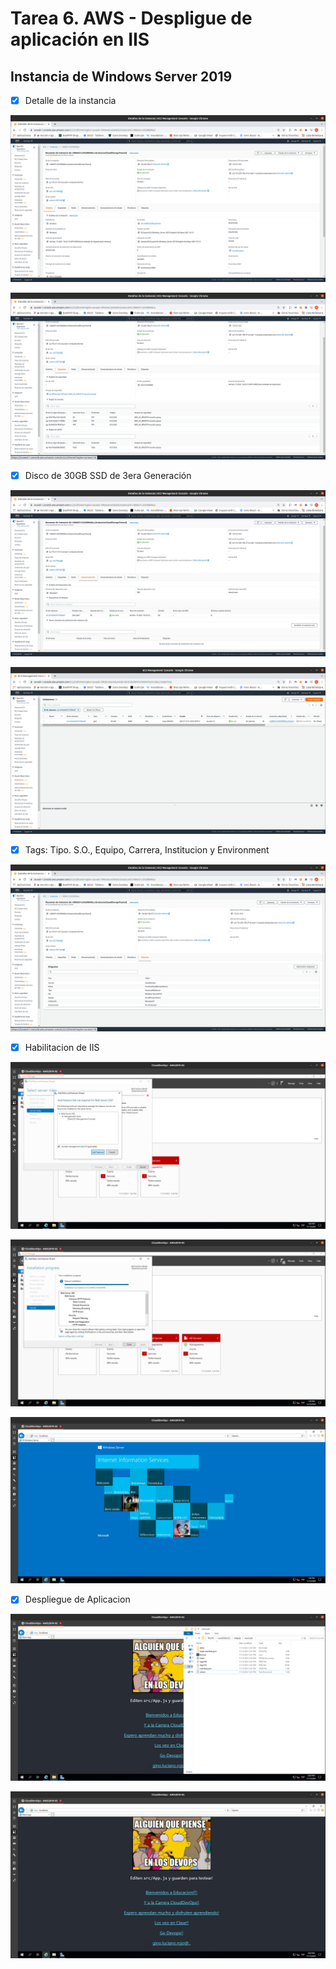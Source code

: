 # Tarea 6. AWS - Despligue de aplicación en IIS

## Instancia de Windows Server 2019

- [x]  Detalle de la instancia

![images/1.list.png](images/1.list.png)

![images/2.detail.png](images/2.detail.png)

- [x]  Disco de 30GB SSD de 3era Generación

![images/3.detail-disk.png](images/3.detail-disk.png)

![images/4.detail-disk.png](images/4.detail-disk.png)

- [x]  Tags: Tipo. S.O., Equipo, Carrera, Institucion y Environment

![images/5.detail-tags.png](images/5.detail-tags.png)

- [x] Habilitacion de IIS

![images/6.iis.png](images/6.iis.png)

![images/7.iis.png](images/7.iis.png)

![images/8.iis.png](images/8.iis.png)

- [x] Despliegue de Aplicacion

![images/9.app.png](images/9.app.png)

![images/10.app.png](images/10.app.png)

